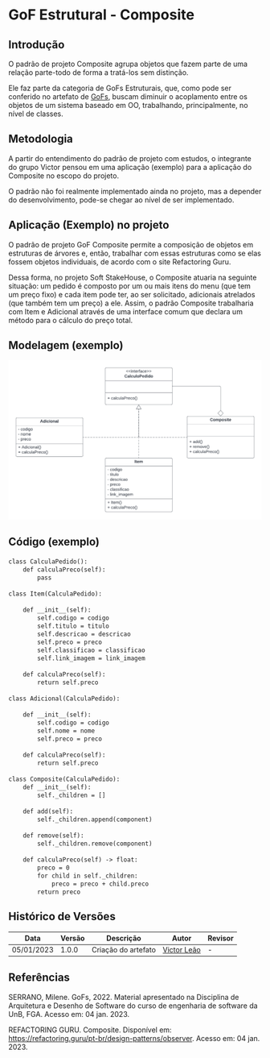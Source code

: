 # GoF Estrutural - Composite

## Introdução

O padrão de projeto Composite agrupa objetos que fazem parte de uma relação parte-todo de forma a tratá-los sem distinção.

Ele faz parte da categoria de GoFs Estruturais, que, como pode ser conferido no artefato de [GoFs](https://unbarqdsw2022-2.github.io/2022.2_G5_SoftSteakHouse/#/padroes-projeto/iniciativas_extras/gofs), buscam diminuir o acoplamento entre os objetos de um sistema baseado em OO, trabalhando, principalmente, no nível de classes.

## Metodologia

A partir do entendimento do padrão de projeto com estudos, o integrante do grupo Victor pensou em uma aplicação (exemplo) para a aplicação do Composite no escopo do projeto.

O padrão não foi realmente implementado ainda no projeto, mas a depender do desenvolvimento, pode-se chegar ao nível de ser implementado.

## Aplicação (Exemplo) no projeto

O padrão de projeto GoF Composite permite a composição de objetos em estruturas de árvores e, então, trabalhar com essas estruturas como se elas fossem objetos individuais, de acordo com o site Refactoring Guru.

Dessa forma, no projeto Soft StakeHouse, o Composite atuaria na seguinte situação: um pedido é composto por um ou mais itens do menu (que tem um preço fixo) e cada item pode ter, ao ser solicitado, adicionais atrelados (que também tem um preço) a ele. Assim, o padrão Composite trabalharia com Item e Adicional através de uma interface comum que declara um método para o cálculo do preço total.

## Modelagem (exemplo)

![Composite UML](./composite-uml.png)

## Código (exemplo)

```
class CalculaPedido():
    def calculaPreco(self):
        pass

class Item(CalculaPedido):

    def __init__(self):
        self.codigo = codigo
        self.titulo = titulo
        self.descricao = descricao
        self.preco = preco
        self.classificao = classificao
        self.link_imagem = link_imagem

    def calculaPreco(self):
        return self.preco

class Adicional(CalculaPedido):

    def __init__(self):
        self.codigo = codigo
        self.nome = nome
        self.preco = preco

    def calculaPreco(self):
        return self.preco

class Composite(CalculaPedido):
    def __init__(self):
        self._children = []

    def add(self):
        self._children.append(component)

    def remove(self):
        self._children.remove(component)

    def calculaPreco(self) -> float:
        preco = 0
        for child in self._children:
            preco = preco + child.preco
        return preco

```

## Histórico de Versões

|    Data    | Versão |            Descrição           |       Autor     |    Revisor    |
|  --------  |  ----  |            ----------          | --------------- |    -------    |
| 05/01/2023 |  1.0.0 |  Criação do artefato | [Victor Leão](https://github.com/victorleaoo) | - |

## Referências
SERRANO, Milene. GoFs, 2022. Material apresentado na Disciplina de Arquitetura e Desenho de Software do curso de engenharia de software da UnB, FGA. Acesso em: 04 jan. 2023.

REFACTORING GURU. Composite. Disponível em: https://refactoring.guru/pt-br/design-patterns/observer. Acesso em: 04 jan. 2023.